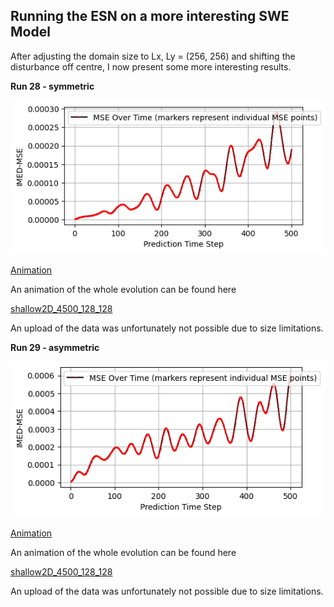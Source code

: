 ## Running the ESN on a more interesting SWE Model 

After adjusting the domain size to Lx, Ly = (256, 256) and shifting the disturbance off centre, I now present some more interesting results. 

**Run 28 - symmetric**

![MSE](./MSE_plot_28.png)

[Animation](./comparison_28.mp4)

An animation of the whole evolution can be found here

[shallow2D_4500_128_128](./Anim_4500_128_128_4.mp4)

An upload of the data was unfortunately not possible due to size limitations.

**Run 29 - asymmetric**

![MSE](./MSE_plot_29.png)

[Animation](./comparasion_29.mp4)

An animation of the whole evolution can be found here

[shallow2D_4500_128_128](./Anim_4500_128_128_5.mp4)

An upload of the data was unfortunately not possible due to size limitations.



